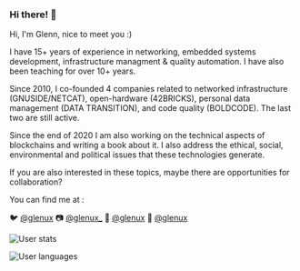 ### Hi there! 👋

Hi, I'm Glenn, nice to meet you :)

I have 15+ years of experience in networking, embedded systems development, infrastructure managment & quality automation.
I have also been teaching for over 10+ years.

Since 2010, I co-founded 4 companies related to networked infrastructure (GNUSIDE/NETCAT), open-hardware (42BRICKS), personal data management (DATA TRANSITION), and code quality (BOLDCODE). The last two are still active.

Since the end of 2020 I am also working on the technical aspects of blockchains and writing a book about it. I also address the ethical, social, environmental and political issues that these technologies generate.

If you are also interested in these topics, maybe there are opportunities for collaboration?

You can find me at : 

🐦 [@glenux](https://twitter.com/glenux)
📷 [@glenux_](https://www.instagram.com/glenux_/)
🐘 [@glenux](https://mastodon.social/glenux/)
💼 [@glenux](https://linkedin.com/in/glenux)

<!--
**glenux/glenux** is a ✨ _special_ ✨ repository because its `README.md` (this file) appears on your GitHub profile.

Here are some ideas to get you started:

- 🔭 I’m currently working on ...
- 🌱 I’m currently learning ...
- 👯 I’m looking to collaborate on ...
- 🤔 I’m looking for help with ...
- 💬 Ask me about ...
- 📫 How to reach me: ...
- 😄 Pronouns: ...
- ⚡ Fun fact: ...
-->

<!-- widgets from https://github.com/anuraghazra/github-readme-stats#github-stats-card -->

![User stats](https://github-readme-stats.vercel.app/api?username=glenux&count_private=true&show_icons=true)

![User languages](https://github-readme-stats.vercel.app/api/top-langs/?username=glenux&hide=javascript,css,html,actionscript,shell,makefile,scss,nsis,dockerfile&langs_count=6&layout=compact)
